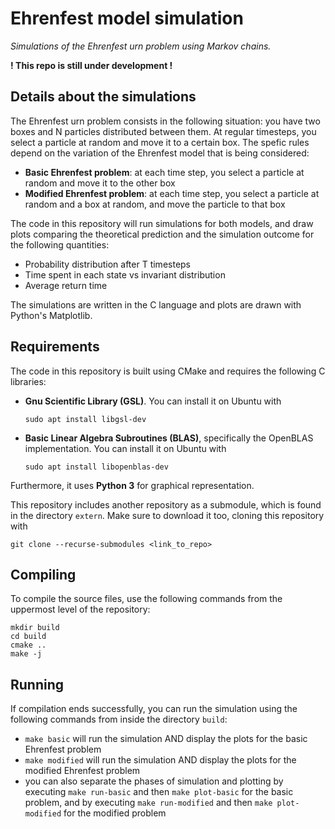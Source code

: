# Ehrenfest model simulation

*Simulations of the Ehrenfest urn problem using Markov chains.*

**! This repo is still under development !**

## Details about the simulations
The Ehrenfest urn problem consists in the following situation: you have two boxes and N particles distributed between them. At regular timesteps, you select a particle at random and move it to a certain box. The spefic rules depend on the variation of the Ehrenfest model that is being considered:
- **Basic Ehrenfest problem**: at each time step, you select a particle at random and move it to the other box
- **Modified Ehrenfest problem**: at each time step, you select a particle at random and a box at random, and move the particle to that box

The code in this repository will run simulations for both models, and draw plots comparing the theoretical prediction and the simulation outcome for the following quantities:
- Probability distribution after T timesteps
- Time spent in each state vs invariant distribution
- Average return time

The simulations are written in the C language and plots are drawn with Python's Matplotlib. 

## Requirements
The code in this repository is built using CMake and requires the following C libraries:
- **Gnu Scientific Library (GSL)**. You can install it on Ubuntu with 
    ```
    sudo apt install libgsl-dev
    ```
- **Basic Linear Algebra Subroutines (BLAS)**, specifically the OpenBLAS implementation. You can install it on Ubuntu with 
  ```
  sudo apt install libopenblas-dev
  ```
Furthermore, it uses **Python 3** for graphical representation.

This repository includes another repository as a submodule, which is found in the directory `extern`. Make sure to download it too, cloning this repository with 
```
git clone --recurse-submodules <link_to_repo>
```

## Compiling
To compile the source files, use the following commands from the uppermost level of the repository:
```
mkdir build
cd build
cmake ..
make -j
```

## Running
If compilation ends successfully, you can run the simulation using the following commands from inside the directory `build`:
- `make basic` will run the simulation AND display the plots for the basic Ehrenfest problem
- `make modified` will run the simulation AND display the plots for the modified Ehrenfest problem
- you can also separate the phases of simulation and plotting by executing `make run-basic` and then `make plot-basic` for the basic problem, and by executing `make run-modified` and then `make plot-modified` for the modified problem
